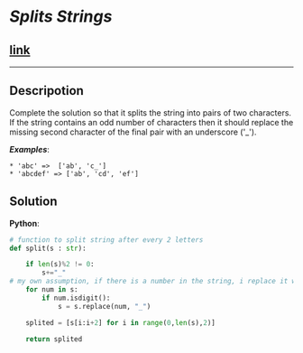 # **_Splits Strings_**

## [**link**](https://www.codewars.com/kata/515de9ae9dcfc28eb6000001)

---

## **Descripotion**

Complete the solution so that it splits the string into pairs of two characters. If the string contains an odd number of characters then it should replace the missing second character of the final pair with an underscore ('\_').

**_Examples_**:

```
* 'abc' =>  ['ab', 'c_']
* 'abcdef' => ['ab', 'cd', 'ef']
```

## **Solution**

**Python**:

```python
# function to split string after every 2 letters
def split(s : str):

    if len(s)%2 != 0:
        s+="_"
# my own assumption, if there is a number in the string, i replace it with _
    for num in s:
        if num.isdigit():
            s = s.replace(num, "_")

    splited = [s[i:i+2] for i in range(0,len(s),2)]

    return splited
```
